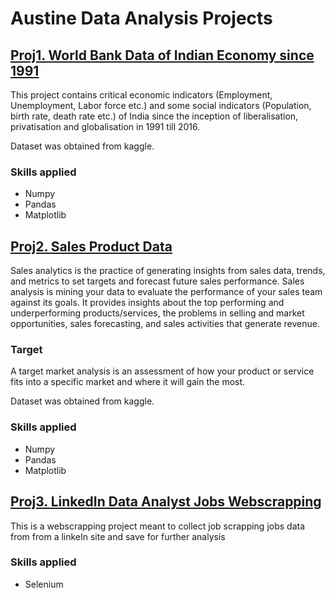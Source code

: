 # Austine Data Analysis Projects

## [Proj1. World Bank Data of Indian Economy since 1991](https://github.com/austin60/india_economy_since_1991/tree/main)
This project contains critical economic indicators (Employment, Unemployment, Labor force etc.) and some social indicators (Population, birth rate, death rate etc.) of India since the inception of liberalisation, privatisation and globalisation in 1991 till 2016.

Dataset was obtained from kaggle.

### Skills applied
* Numpy
* Pandas
* Matplotlib

## [Proj2. Sales Product Data](https://github.com/austin60/Product_Sales/blob/main/sales_analysis/Sales%20Analytics.ipynb)
Sales analytics is the practice of generating insights from sales data, trends, and metrics to set targets and forecast future sales performance. Sales analysis is mining your data to evaluate the performance of your sales team against its goals. It provides insights about the top performing and underperforming products/services, the problems in selling and market opportunities, sales forecasting, and sales activities that generate revenue.

### Target
A target market analysis is an assessment of how your product or service fits into a specific market and where it will gain the most.

Dataset was obtained from kaggle.

### Skills applied
* Numpy
* Pandas
* Matplotlib

## [Proj3. LinkedIn Data Analyst Jobs Webscrapping](https://github.com/austin60/Analyst_Jobs_Scrapping/blob/main/main.py)
This is a webscrapping project meant to collect job scrapping jobs data from from a linkeIn site and save for further analysis

### Skills applied
* Selenium
